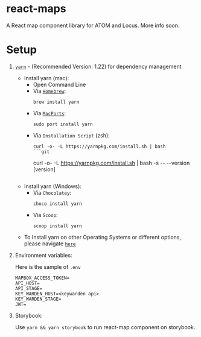 # react-maps

A React map component library for ATOM and Locus.
More info soon.

# Setup


1. [`yarn`](http://yarnpkg.com) - (Recommended Version: 1.22) for dependency management
    - Install yarn (mac):
        - Open Command Line
        - Via [`Homebrew`](https://brew.sh/):
          ```
          brew install yarn
          ```
        - Via [`MacPorts`](https://brew.sh/):
          ```
          sudo port install yarn
          ```
        - Via `Installation Script` (zsh):
          ```
          curl -o- -L https://yarnpkg.com/install.sh | bash
          ```git
          ```
          curl -o- -L https://yarnpkg.com/install.sh | bash -s -- --version [version]
          ```
    - Install yarn (Windows):
        - Via `Chocolatey`:
          ```
          choco install yarn
          ```
        - Via `Scoop`:
          ```
          scoop install yarn
          ```
    - To Install yarn on other Operating Systems or different options, please navigate [`here`](https://classic.yarnpkg.com/en/docs/install/#windows-stable)

2. Environment variables:

    Here is the sample of `.env`
    ```
    MAPBOX_ACCESS_TOKEN=
    API_HOST=
    API_STAGE=
    KEY_WARDEN_HOST=<keywarden api>
    KEY_WARDEN_STAGE=
    JWT=
    ```

3. Storybook:

    Use `yarn && yarn storybook` to run react-map component on storybook.
